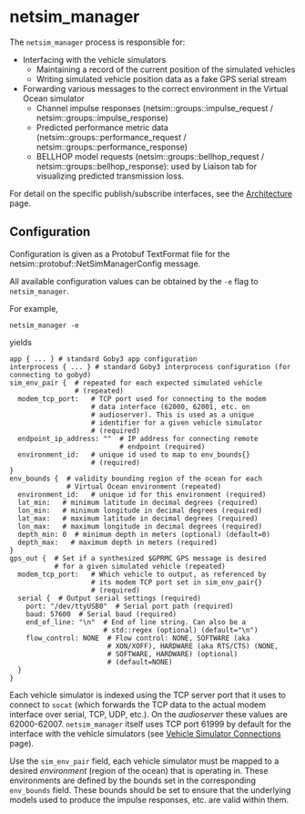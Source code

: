 # netsim_manager

The `netsim_manager` process is responsible for:

 - Interfacing with the vehicle simulators
     - Maintaining a record of the current position of the simulated vehicles
     - Writing simulated vehicle position data as a fake GPS serial stream
 - Forwarding various messages to the correct environment in the Virtual Ocean simulator
     - Channel impulse responses (netsim::groups::impulse_request / netsim::groups::impulse_response)
     - Predicted performance metric data (netsim::groups::performance_request / netsim::groups::performance_response)
     - BELLHOP model requests (netsim::groups::bellhop_request / netsim::groups::bellhop_response): used by Liaison tab for visualizing predicted transmission loss.

For detail on the specific publish/subscribe interfaces, see the [Architecture](page10_architecture.md) page.

## Configuration

Configuration is given as a Protobuf TextFormat file for the netsim::protobuf::NetSimManagerConfig message.

All available configuration values can be obtained by the `-e` flag to `netsim_manager`.

For example,
```
netsim_manager -e
```

yields

```
app { ... } # standard Goby3 app configuration
interprocess { ... } # standard Goby3 interprocess configuration (for connecting to gobyd)
sim_env_pair {  # repeated for each expected simulated vehicle 
                # (repeated)
  modem_tcp_port:   # TCP port used for connecting to the modem 
                    # data interface (62000, 62001, etc. on 
                    # audioserver). This is used as a unique 
                    # identifier for a given vehicle simulator 
                    # (required)
  endpoint_ip_address: ""  # IP address for connecting remote 
                           # endpoint (required)
  environment_id:   # unique id used to map to env_bounds{} 
                    # (required)
}
env_bounds {  # validity bounding region of the ocean for each 
              # Virtual Ocean environment (repeated)
  environment_id:   # unique id for this environment (required)
  lat_min:   # minimum latitude in decimal degrees (required)
  lon_min:   # minimum longitude in decimal degrees (required)
  lat_max:   # maximum latitude in decimal degrees (required)
  lon_max:   # maximum longitude in decimal degrees (required)
  depth_min: 0  # minimum depth in meters (optional) (default=0)
  depth_max:   # maximum depth in meters (required)
}
gps_out {  # Set if a synthesized $GPRMC GPS message is desired 
           # for a given simulated vehicle (repeated)
  modem_tcp_port:   # Which vehicle to output, as referenced by 
                    # its modem TCP port set in sim_env_pair{} 
                    # (required)
  serial {  # Output serial settings (required)
    port: "/dev/ttyUSB0"  # Serial port path (required)
    baud: 57600  # Serial baud (required)
    end_of_line: "\n"  # End of line string. Can also be a 
                       # std::regex (optional) (default="\n")
    flow_control: NONE  # Flow control: NONE, SOFTWARE (aka 
                        # XON/XOFF), HARDWARE (aka RTS/CTS) (NONE, 
                        # SOFTWARE, HARDWARE) (optional) 
                        # (default=NONE)
  }
}
```

Each vehicle simulator is indexed using the TCP server port that it uses to connect to `socat` (which forwards the TCP data to the actual modem interface over serial, TCP, UDP, etc.). On the *audioserver* these values are 62000-62007. `netsim_manager` itself uses TCP port 61999 by default for the interface with the vehicle simulators (see [Vehicle Simulator Connections](page15_vehicle_sim_connections.md) page).

Use the `sim_env_pair` field, each vehicle simulator must be mapped to a desired *environment* (region of the ocean) that is operating in. These environments are defined by the bounds set in the corresponding `env_bounds` field. These bounds should be set to ensure that the underlying models used to produce the impulse responses, etc. are valid within them.



